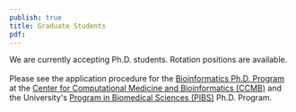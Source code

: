 ```yaml
---
publish: true
title: Graduate Students
pdf:
---
```


<p>
We are currently accepting Ph.D. students. Rotation positions are available.
<br><br>
Please see the application procedure for the <a href="http://www.bioinformatics.med.umich.edu/graduate-program/admissions">Bioinformatics Ph.D. Program</a> at the <a href="http://www.ccmb.med.umich.edu/">Center for Computational Medicine and Bioinformatics (CCMB)</a> and the University's <a href="http://www.med.umich.edu/pibs/index.html">Program in Biomedical Sciences (PIBS)</a> Ph.D. Program.
</p>
